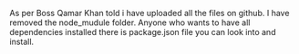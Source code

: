 As per Boss Qamar Khan told i have uploaded all the files on github.
I have removed the node_mudule folder. Anyone who wants to have all dependencies installed there is package.json file you can look into and install.
